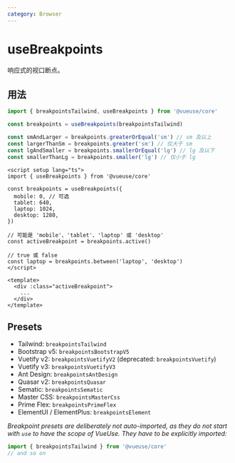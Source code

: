 ```yaml
---
category: Browser
---
```


# useBreakpoints

响应式的视口断点。

## 用法

```js
import { breakpointsTailwind, useBreakpoints } from '@vueuse/core'

const breakpoints = useBreakpoints(breakpointsTailwind)

const smAndLarger = breakpoints.greaterOrEqual('sm') // sm 及以上
const largerThanSm = breakpoints.greater('sm') // 仅大于 sm
const lgAndSmaller = breakpoints.smallerOrEqual('lg') // lg 及以下
const smallerThanLg = breakpoints.smaller('lg') // 仅小于 lg
```

```vue
<script setup lang="ts">
import { useBreakpoints } from '@vueuse/core'

const breakpoints = useBreakpoints({
  mobile: 0, // 可选
  tablet: 640,
  laptop: 1024,
  desktop: 1280,
})

// 可能是 'mobile'、'tablet'、'laptop' 或 'desktop'
const activeBreakpoint = breakpoints.active()

// true 或 false
const laptop = breakpoints.between('laptop', 'desktop')
</script>

<template>
  <div :class="activeBreakpoint">
    ...
  </div>
</template>
```

## Presets

- Tailwind: `breakpointsTailwind`
- Bootstrap v5: `breakpointsBootstrapV5`
- Vuetify v2: `breakpointsVuetifyV2` (deprecated: `breakpointsVuetify`)
- Vuetify v3: `breakpointsVuetifyV3`
- Ant Design: `breakpointsAntDesign`
- Quasar v2: `breakpointsQuasar`
- Sematic: `breakpointsSematic`
- Master CSS: `breakpointsMasterCss`
- Prime Flex: `breakpointsPrimeFlex`
- ElementUI / ElementPlus: `breakpointsElement`

_Breakpoint presets are deliberately not auto-imported, as they do not start with `use` to have the scope of VueUse. They have to be explicitly imported:_

```js
import { breakpointsTailwind } from '@vueuse/core'
// and so on
```
